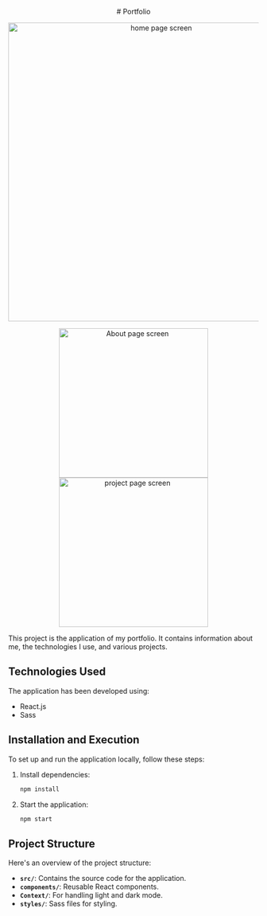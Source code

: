 <p align="center"> # Portfolio </p>
<p align="center">
<img src="https://media.discordapp.net/attachments/1268608877755236446/1268615900227960912/portfolio1.PNG?ex=66ad1220&is=66abc0a0&hm=f0fb4a817320cda9a190e9570ce9506b75e9a97365fb1d3147f85cc3cb8024be&=&format=webp&quality=lossless&width=1415&height=676" alt="home page screen" style="width:600px; height:auto;">
</p>
<p align="center">
<img src="https://media.discordapp.net/attachments/1268608877755236446/1268615899376648192/porfolio2.PNG?ex=66ad1220&is=66abc0a0&hm=c6a5190eaea4e24b096ca7065767679d51781543ea6261749abffb3c9db9507d&=&format=webp&quality=lossless&width=1383&height=676" alt="About page screen" style="width:300px; height:auto;"> <img src="https://media.discordapp.net/attachments/1268608877755236446/1268615899791888525/porfolio3.PNG?ex=66ad1220&is=66abc0a0&hm=ad79f1f09373e142591e92ae90416ba9560adc33bc59b42bcf025b50f1fe4313&=&format=webp&quality=lossless&width=1391&height=676" alt="project page screen" style="width:300px; height:auto;"></p>


This project is the application of my portfolio. It contains information about me, the technologies I use, and various projects.

## Technologies Used

The application has been developed using:
- React.js
- Sass

## Installation and Execution

To set up and run the application locally, follow these steps:

1. Install dependencies:
    ```bash
    npm install
    ```
2. Start the application:
    ```bash
    npm start
    ```

## Project Structure

Here's an overview of the project structure:

  - **`src/`**: Contains the source code for the application.
  - **`components/`**: Reusable React components.
  - **`Context/`**: For handling light and dark mode.
  - **`styles/`**: Sass files for styling.
